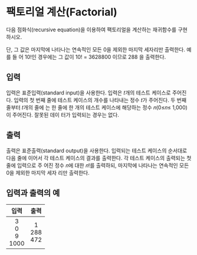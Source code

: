 # 팩토리얼 계산(Factorial)

다음 점화식(recursive equation)을 이용하여 팩토리얼을 계산하는 재귀함수를 구현하시오.

단, 그 값은 마지막에 나타나는 연속적인 모든 0을 제외한 마지막 세자리만 출력한다. 예를 들 어 10!인 경우에는 그 값이
10! = 3628800
이므로 288 을 출력한다.

## 입력

입력은 표준입력(standard input)을 사용한다. 입력은 𝑡개의 테스트 케이스로 주어진다. 입력의 첫 번째 줄에 테스트 케이스의 개수를 나타내는 정수 𝑡가 주어진다. 두 번째 줄부터 𝑡개의 줄에 는 한 줄에 한 개의 테스트 케이스에 해당하는 정수 𝑛(0≤𝑛≤ 1,000)이 주어진다. 잘못된 데이 터가 입력되는 경우는 없다.

## 출력

출력은 표준출력(standard output)을 사용한다. 입력되는 테스트 케이스의 순서대로 다음 줄에 이어서 각 테스트 케이스의 결과를 출력한다. 각 테스트 케이스의 출력되는 첫 줄에 입력으로 주 어진 정수 𝑛에 대한 𝑛!를 출력하되, 마지막에 나타나는 연속적인 모든 0을 제외한 마지막 세자 리만 출력한다.

## 입력과 출력의 예

|             입력             |         출력          |
| :--------------------------: | :-------------------: |
| 3 <br/> 0 <br/> 9 <br/> 1000 | 1 <br/> 288 <br/> 472 |
